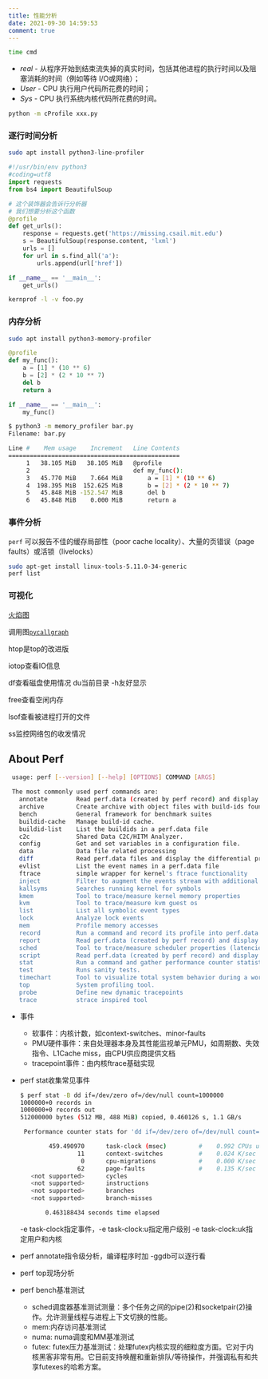 ```yaml
---
title: 性能分析
date: 2021-09-30 14:59:53
comment: true
---
```


```bash
time cmd
```

- *real* - 从程序开始到结束流失掉的真实时间，包括其他进程的执行时间以及阻塞消耗的时间（例如等待 I/O或网络）；
- *User* - CPU 执行用户代码所花费的时间；
- *Sys* - CPU 执行系统内核代码所花费的时间。

```bash
python -m cProfile xxx.py
```

### 逐行时间分析

```bash
sudo apt install python3-line-profiler
```

```python
#!/usr/bin/env python3
#coding=utf8
import requests
from bs4 import BeautifulSoup

# 这个装饰器会告诉行分析器 
# 我们想要分析这个函数
@profile
def get_urls():
    response = requests.get('https://missing.csail.mit.edu')
    s = BeautifulSoup(response.content, 'lxml')
    urls = []
    for url in s.find_all('a'):
        urls.append(url['href'])

if __name__ == '__main__':
    get_urls()
```

```bash
kernprof -l -v foo.py
```

### 内存分析

```bash
sudo apt install python3-memory-profiler
```

```python
@profile
def my_func():
    a = [1] * (10 ** 6)
    b = [2] * (2 * 10 ** 7)
    del b
    return a

if __name__ == '__main__':
    my_func()
```

```bash
$ python3 -m memory_profiler bar.py       
Filename: bar.py

Line #    Mem usage    Increment   Line Contents
================================================
     1   38.105 MiB   38.105 MiB   @profile
     2                             def my_func():
     3   45.770 MiB    7.664 MiB       a = [1] * (10 ** 6)
     4  198.395 MiB  152.625 MiB       b = [2] * (2 * 10 ** 7)
     5   45.848 MiB -152.547 MiB       del b
     6   45.848 MiB    0.000 MiB       return a

```

### 事件分析

`perf` 可以报告不佳的缓存局部性（poor cache locality）、大量的页错误（page faults）或活锁（livelocks）

```bash
sudo apt-get install linux-tools-5.11.0-34-generic
perf list
```

### 可视化

 [火焰图](http://www.brendangregg.com/flamegraphs.html)

调用图[`pycallgraph`](http://pycallgraph.slowchop.com/en/master/) 

htop是top的改进版

iotop查看IO信息

df查看磁盘使用情况 du当前目录 -h友好显示

free查看空闲内存

lsof查看被进程打开的文件

ss监控网络包的收发情况



## About Perf

```bash
 usage: perf [--version] [--help] [OPTIONS] COMMAND [ARGS]

 The most commonly used perf commands are:
   annotate        Read perf.data (created by perf record) and display annotated code
   archive         Create archive with object files with build-ids found in perf.data file
   bench           General framework for benchmark suites
   buildid-cache   Manage build-id cache.
   buildid-list    List the buildids in a perf.data file
   c2c             Shared Data C2C/HITM Analyzer.
   config          Get and set variables in a configuration file.
   data            Data file related processing
   diff            Read perf.data files and display the differential profile
   evlist          List the event names in a perf.data file
   ftrace          simple wrapper for kernel's ftrace functionality
   inject          Filter to augment the events stream with additional information
   kallsyms        Searches running kernel for symbols
   kmem            Tool to trace/measure kernel memory properties
   kvm             Tool to trace/measure kvm guest os
   list            List all symbolic event types
   lock            Analyze lock events
   mem             Profile memory accesses
   record          Run a command and record its profile into perf.data
   report          Read perf.data (created by perf record) and display the profile
   sched           Tool to trace/measure scheduler properties (latencies)
   script          Read perf.data (created by perf record) and display trace output
   stat            Run a command and gather performance counter statistics
   test            Runs sanity tests.
   timechart       Tool to visualize total system behavior during a workload
   top             System profiling tool.
   probe           Define new dynamic tracepoints
   trace           strace inspired tool
```

- 事件

	- 软事件：内核计数，如context-switches、minor-faults
	- PMU硬件事件：来自处理器本身及其性能监视单元PMU，如周期数、失效指令、L1Cache miss，由CPU供应商提供文档
	- tracepoint事件：由内核ftrace基础实现

- perf stat收集常见事件

	```bash
	$ perf stat -B dd if=/dev/zero of=/dev/null count=1000000
	1000000+0 records in
	1000000+0 records out
	512000000 bytes (512 MB, 488 MiB) copied, 0.460126 s, 1.1 GB/s
	
	 Performance counter stats for 'dd if=/dev/zero of=/dev/null count=1000000':
	
	        459.490970      task-clock (msec)         #    0.992 CPUs utilized         
	                11      context-switches          #    0.024 K/sec                 
	                 0      cpu-migrations            #    0.000 K/sec                 
	                62      page-faults               #    0.135 K/sec                 
	   <not supported>      cycles                                                     
	   <not supported>      instructions                                               
	   <not supported>      branches                                                   
	   <not supported>      branch-misses                                             
	
	       0.463188434 seconds time elapsed
	```

	-e task-clock指定事件，-e task-clock:u指定用户级别 -e task-clock:uk指定用户和内核

- perf annotate指令级分析，编译程序时加 -ggdb可以逐行看

- perf top现场分析

- perf bench基准测试

  - sched调度器基准测试测量：多个任务之间的pipe(2)和socketpair(2)操作。允许测量线程与进程上下文切换的性能。
  - mem:内存访问基准测试
  - numa: numa调度和MM基准测试
  - futex: futex压力基准测试：处理futex内核实现的细粒度方面。它对于内核黑客非常有用。它目前支持唤醒和重新排队/等待操作，并强调私有和共享futexes的哈希方案。








































